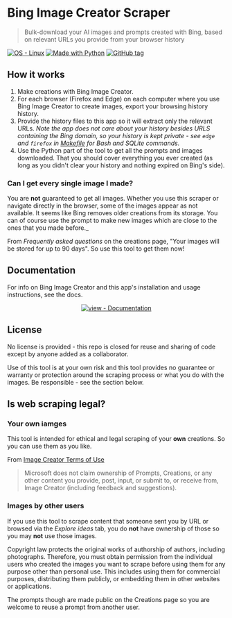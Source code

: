 # Bing Image Creator Scraper
> Bulk-download your AI images and prompts created with Bing, based on relevant URLs you provide from your browser history

[![OS - Linux](https://img.shields.io/badge/OS-Linux-blue?logo=linux&logoColor=white)](https://www.linux.org/ "Go to Linux homepage")
[![Made with Python](https://img.shields.io/badge/Python->=3.6-blue?logo=python&logoColor=white)](https://python.org "Go to Python homepage")
[![GitHub tag](https://img.shields.io/github/tag/MichaelCurrin/bing-image-creator-scraper?include_prereleases=&sort=semver&color=blue)](https://github.com/MichaelCurrin/bing-image-creator-scraper/releases/)


## How it works

1. Make creations with Bing Image Creator.
1. For each browser (Firefox and Edge) on each computer where you use Bing Image Creator to create images, export your browsing history history.
1. Provide the history files to this app so it will extract only the relevant URLs. _Note the app does not care about your history besides URLS containing the Bing domain, so your history is kept private - see `edge` and `firefox` in [Makefile](/Makefile) for Bash and SQLite commands._
1. Use the Python part of the tool to get all the prompts and images downloaded. That you should cover everything you ever created (as long as you didn't clear your history and nothing expired on Bing's side).

### Can I get every single image I made?

You are **not** guaranteed to get all images. Whether you use this scraper or navigate directly in the browser, some of the images appear as not available. It seems like Bing removes older creations from its storage. You can of course use the prompt to make new images which are close to the ones that you made before._

From _Frequently asked questions_ on the creations page, "Your images will be stored for up to 90 days". So use this tool to get them now!


## Documentation

For info on Bing Image Creator and this app's installation and usage instructions, see the docs.

<div align="center">

[![view - Documentation](https://img.shields.io/badge/view-Documentation-blue?style=for-the-badge)](/docs/ "Go to project documentation")

</div>


## License

No license is provided - this repo is closed for reuse and sharing of code except by anyone added as a collaborator.

Use of this tool is at your own risk and this tool provides no guarantee or warranty or protection around the scraping process or what you do with the images. Be responsible - see the section below.


## Is web scraping legal?

### Your own iamges

This tool is intended for ethical and legal scraping of your **own** creations. So you can use them as you like.

From [Image Creator Terms of Use](https://www.bing.com/new/termsofuseimagecreator?FORM=GENTOS)

> Microsoft does not claim ownership of Prompts, Creations, or any other content you provide, post, input, or submit to, or receive from, Image Creator (including feedback and suggestions).

### Images by other users

If you use this tool to scrape content that someone sent you by URL or browsed via the _Explore ideas_ tab, you do **not** have ownership of those so you may **not** use those images. 

Copyright law protects the original works of authorship of authors, including photographs. Therefore, you must obtain permission from the individual users who created the images you want to scrape before using them for any purpose other than personal use. This includes using them for commercial purposes, distributing them publicly, or embedding them in other websites or applications.

The prompts though are made public on the Creations page so you are welcome to reuse a prompt from another user.
